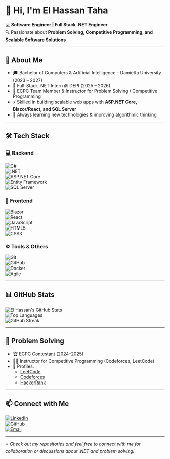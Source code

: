 # 👋 Hi, I'm El Hassan Taha  

💻 **Software Engineer | Full Stack .NET Engineer**  
🔍 Passionate about **Problem Solving, Competitive Programming, and Scalable Software Solutions**  

---

## 🚀 About Me  
- 🎓 Bachelor of Computers & Artificial Intelligence – Damietta University (2023 – 2027)  
- 💼 Full-Stack .NET Intern @ DEPI (2025 – 2026)  
- 🧩 ECPC Team Member & Instructor for Problem Solving / Competitive Programming  
- ⚡ Skilled in building scalable web apps with **ASP.NET Core, Blazor/React, and SQL Server**  
- 🌱 Always learning new technologies & improving algorithmic thinking  

---

## 🛠️ Tech Stack  

### 💻 Backend  
![C#](https://img.shields.io/badge/C%23-239120?style=for-the-badge&logo=c-sharp&logoColor=white)  
![.NET](https://img.shields.io/badge/.NET-512BD4?style=for-the-badge&logo=dotnet&logoColor=white)  
![ASP.NET Core](https://img.shields.io/badge/ASP.NET%20Core-512BD4?style=for-the-badge&logo=dotnet&logoColor=white)  
![Entity Framework](https://img.shields.io/badge/Entity%20Framework-512BD4?style=for-the-badge&logo=dotnet&logoColor=white)  
![SQL Server](https://img.shields.io/badge/SQL%20Server-CC2927?style=for-the-badge&logo=microsoftsqlserver&logoColor=white)  

### 🎨 Frontend  
![Blazor](https://img.shields.io/badge/Blazor-512BD4?style=for-the-badge&logo=blazor&logoColor=white)  
![React](https://img.shields.io/badge/React-61DAFB?style=for-the-badge&logo=react&logoColor=black)  
![JavaScript](https://img.shields.io/badge/JavaScript-F7E017?style=for-the-badge&logo=javascript&logoColor=black)  
![HTML5](https://img.shields.io/badge/HTML5-E34F26?style=for-the-badge&logo=html5&logoColor=white)  
![CSS3](https://img.shields.io/badge/CSS3-1572B6?style=for-the-badge&logo=css3&logoColor=white)  

### ⚙️ Tools & Others  
![Git](https://img.shields.io/badge/Git-F05033?style=for-the-badge&logo=git&logoColor=white)  
![GitHub](https://img.shields.io/badge/GitHub-000000?style=for-the-badge&logo=github&logoColor=white)  
![Docker](https://img.shields.io/badge/Docker-2496ED?style=for-the-badge&logo=docker&logoColor=white)  
![Agile](https://img.shields.io/badge/Agile%20Methodology-2496ED?style=for-the-badge&logo=agile&logoColor=white)  

---

## 📊 GitHub Stats  

![El Hassan's GitHub Stats](https://github-readme-stats.vercel.app/api?username=El-Hassan-Taha&show_icons=true&theme=radical)  
![Top Languages](https://github-readme-stats.vercel.app/api/top-langs/?username=El-Hassan-Taha&layout=compact&theme=radical)  
![GitHub Streak](https://github-readme-streak-stats.herokuapp.com/?user=El-Hassan-Taha&theme=radical)  

---

## 🧩 Problem Solving  
- 🏆 ECPC Contestant (2024–2025)  
- 👨‍🏫 Instructor for Competitive Programming (Codeforces, LeetCode)  
- 🔗 Profiles:  
  - [LeetCode](https://leetcode.com/)  
  - [Codeforces](https://codeforces.com/profile/)  
  - [HackerRank](https://www.hackerrank.com/)  

---

## 📫 Connect with Me  
[![LinkedIn](https://img.shields.io/badge/LinkedIn-0A66C2?style=for-the-badge&logo=linkedin&logoColor=white)](https://www.linkedin.com/in/el-hassan-taha/)  
[![GitHub](https://img.shields.io/badge/GitHub-000000?style=for-the-badge&logo=github&logoColor=white)](https://github.com/El-Hassan-Taha)  
[![Email](https://img.shields.io/badge/Email-D14836?style=for-the-badge&logo=gmail&logoColor=white)](mailto:hassantaha7t@gmail.com)  

---

⭐️ *Check out my repositories and feel free to connect with me for collaboration or discussions about .NET and problem solving!*  


